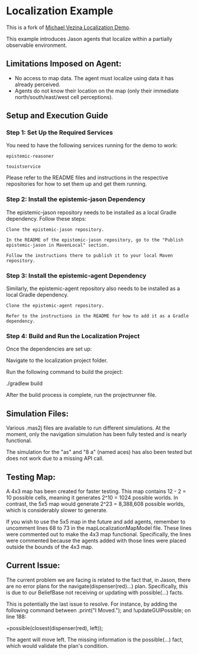 # Localization Example
This is a fork of [Michael Vezina Localization Demo](https://github.com/MikeVezina/localization-demo).  

This example introduces Jason agents that localize within a partially observable environment.

## Limitations Imposed on Agent:

- No access to map data. The agent must localize using data it has already perceived.
- Agents do not know their location on the map (only their immediate north/south/east/west cell perceptions).

## Setup and Execution Guide

### Step 1: Set Up the Required Services

You need to have the following services running for the demo to work:

    epistemic-reasoner

    touistservice

Please refer to the README files and instructions in the respective repositories for how to set them up and get them running.

### Step 2: Install the epistemic-jason Dependency

The epistemic-jason repository needs to be installed as a local Gradle dependency. Follow these steps:

    Clone the epistemic-jason repository.

    In the README of the epistemic-jason repository, go to the "Publish epistemic-jason in MavenLocal" section.

    Follow the instructions there to publish it to your local Maven repository.

### Step 3: Install the epistemic-agent Dependency

Similarly, the epistemic-agent repository also needs to be installed as a local Gradle dependency.

    Clone the epistemic-agent repository.

    Refer to the instructions in the README for how to add it as a Gradle dependency.

### Step 4: Build and Run the Localization Project

Once the dependencies are set up:

Navigate to the localization project folder.

Run the following command to build the project:

./gradlew build

After the build process is complete, run the projectrunner file.

## Simulation Files:

Various .mas2j files are available to run different simulations. At the moment, only the navigation simulation has been fully tested and is nearly functional. 

The simulation for the "as" and "8 a" (named aces) has also been tested but does not work due to a missing API call.

## Testing Map:

A 4x3 map has been created for faster testing. This map contains 12 - 2 = 10 possible cells, meaning it generates 2^10 = 1024 possible worlds. In contrast, the 5x5 map would generate 2^23 = 8,388,608 possible worlds, which is considerably slower to generate.

If you wish to use the 5x5 map in the future and add agents, remember to uncomment lines 68 to 73 in the mapLocalizationMapModel file. These lines were commented out to make the 4x3 map functional. Specifically, the lines were commented because the agents added with those lines were placed outside the bounds of the 4x3 map.

## Current Issue:

The current problem we are facing is related to the fact that, in Jason, there are no error plans for the navigate(dispenser(red)...) plan. Specifically, this is due to our BeliefBase not receiving or updating with possible(...) facts.

This is potentially the last issue to resolve. For instance, by adding the following command between .print("I Moved."); and !updateGUIPossible; on line 188:

+possible(closest(dispenser(red), left));

The agent will move left. The missing information is the possible(...) fact, which would validate the plan's condition.


